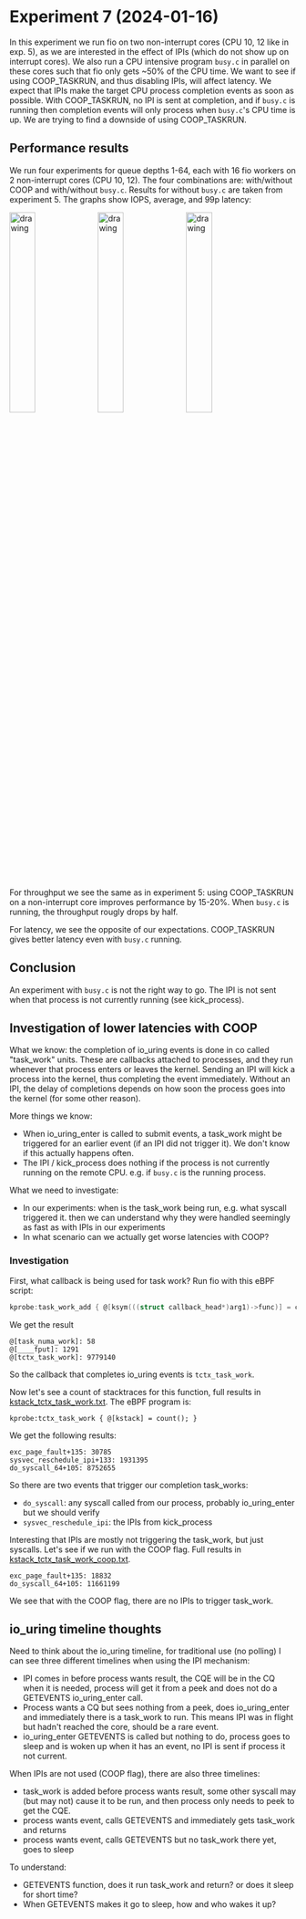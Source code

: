 # Experiment 7 (2024-01-16)

In this experiment we run fio on two non-interrupt cores (CPU 10, 12 like in exp. 5), as we are interested in the effect of IPIs (which do not show up on interrupt cores). We also run a CPU intensive program `busy.c` in parallel on these cores such that fio only gets ~50% of the CPU time. We want to see if using COOP_TASKRUN, and thus disabling IPIs, will affect latency. We expect that IPIs make the target CPU process completion events as soon as possible. With COOP_TASKRUN, no IPI is sent at completion, and if `busy.c` is running then completion events will only process when `busy.c`'s CPU time is up. We are trying to find a downside of using COOP_TASKRUN.

## Performance results

We run four experiments for queue depths 1-64, each with 16 fio workers on 2 non-interrupt cores (CPU 10, 12). The four combinations are: with/without COOP and with/without `busy.c`. Results for without `busy.c` are taken from experiment 5. The graphs show IOPS, average, and 99p latency:

<p>
    <img src="result_iops.png" alt="drawing" width="30%"/>
    <img src="result_clat_avg.png" alt="drawing" width="30%"/>
    <img src="result_clat_p99.png" alt="drawing" width="30%"/>
</p>

For throughput we see the same as in experiment 5: using COOP_TASKRUN on a non-interrupt core improves performance by 15-20%. When `busy.c` is running, the throughput rougly drops by half.

For latency, we see the opposite of our expectations. COOP_TASKRUN gives better latency even with `busy.c` running. 

## Conclusion

An experiment with `busy.c` is not the right way to go. The IPI is not sent when that process is not currently running (see kick_process). 

## Investigation of lower latencies with COOP

What we know: the completion of io_uring events is done in co called "task_work" units. These are callbacks attached to processes, and they run whenever that process enters or leaves the kernel. Sending an IPI will kick a process into the kernel, thus completing the event immediately. Without an IPI, the delay of completions depends on how soon the process goes into the kernel (for some other reason). 

More things we know:

 - When io_uring_enter is called to submit events, a task_work might be triggered for an earlier event (if an IPI did not trigger it). We don't know if this actually happens often.
 - The IPI / kick_process does nothing if the process is not currently running on the remote CPU. e.g. if `busy.c` is the running process.

What we need to investigate:

 - In our experiments: when is the task_work being run, e.g. what syscall triggered it. then we can understand why they were handled seemingly as fast as with IPIs in our experiments
 - In what scenario can we actually get worse latencies with COOP?

### Investigation

First, what callback is being used for task work? Run fio with this eBPF script:

```c
kprobe:task_work_add { @[ksym(((struct callback_head*)arg1)->func)] = count(); }
```

We get the result 

```
@[task_numa_work]: 58
@[____fput]: 1291
@[tctx_task_work]: 9779140
```

So the callback that completes io_uring events is `tctx_task_work`.

Now let's see a count of stacktraces for this function, full results in [kstack_tctx_task_work.txt](./kstack_tctx_task_work.txt). The eBPF program is:

```
kprobe:tctx_task_work { @[kstack] = count(); }
```

We get the following results:

```
exc_page_fault+135: 30785
sysvec_reschedule_ipi+133: 1931395
do_syscall_64+105: 8752655
```

So there are two events that trigger our completion task_works:

 - `do_syscall`: any syscall called from our process, probably io_uring_enter but we should verify
 - `sysvec_reschedule_ipi`: the IPIs from kick_process

Interesting that IPIs are mostly not triggering the task_work, but just syscalls. Let's see if we run with the COOP flag. Full results in [kstack_tctx_task_work_coop.txt](./kstack_tctx_task_work_coop.txt).

```
exc_page_fault+135: 18832
do_syscall_64+105: 11661199
```

We see that with the COOP flag, there are no IPIs to trigger task_work.

## io_uring timeline thoughts

Need to think about the io_uring timeline, for traditional use (no polling) I can see three different timelines when using the IPI mechanism:

 - IPI comes in before process wants result, the CQE will be in the CQ when it is needed, process will get it from a peek and does not do a GETEVENTS io_uring_enter call.
 - Process wants a CQ but sees nothing from a peek, does io_uring_enter and immediately there is a task_work to run. This means IPI was in flight but hadn't reached the core, should be a rare event.
 - io_uring_enter GETEVENTS is called but nothing to do, process goes to sleep and is woken up when it has an event, no IPI is sent if process it not current.

When IPIs are not used (COOP flag), there are also three timelines:

 - task_work is added before process wants result, some other syscall may (but may not) cause it to be run, and then process only needs to peek to get the CQE.
 - process wants event, calls GETEVENTS and immediately gets task_work and returns
 - process wants event, calls GETEVENTS but no task_work there yet, goes to sleep

To understand:

 - GETEVENTS function, does it run task_work and return? or does it sleep for short time?
 - When GETEVENTS makes it go to sleep, how and who wakes it up?
